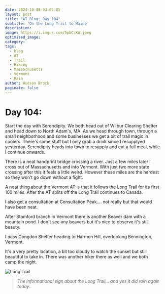 ```yaml
---
date: 2024-10-08 03:05:05
layout: post
title: "AT Blog: Day 104"
subtitle: 'On the Long Trail to Maine'
description:
image: https://i.imgur.com/5pbCcKW.jpeg
optimized_image: 
category:
tags:
  - blog
  - AT
  - Trail
  - Hiking
  - Massachusetts
  - Vermont
  - Rain
author: Hudson Brock
paginate: false
---
```


# Day 104:

Start the day with Serendipity. We both head out of Wilbur Clearing Shelter and head down to North Adam's, MA. As we head through town, through a small neighborhood and some businesses we get a bit of trail magic in coolers. There's some stuff but I only grab a drink since I resupplyed yesterday. Serendipity heads into town to resupply and eat a full meal, while I continue onwards.

There is a neat handprint bridge crossing a river. Just a few miles later I cross out of Massachusetts and into Vermont. With just two more state crossing after this it feels a little weird. However these miles are the hardest so they won't go down without a fight.

A neat thing about the Vermont AT is that it follows the Long Trail for its first 100 miles. After the AT splits off the Long Trail continues to Canada.

I also get a consultation at Consultation Peak.... not really but that would have been neat.

After Stamford branch in Vermont there is another Beaver dam with a mountain pond. I don't see any beavers but it's nice to observe it's still beauty.

I pass Congdon Shelter heading to Harmon Hill, overlooking Bennington, Vermont.

It's a very pretty location, a bit too cloudy to watch the sunset but still beautiful to take in. There was another hiker there as well and we both camp the night.


![Long Trail](https://i.imgur.com/HSnNDa4.jpeg "The informational sign about the Long Trail... and yes it did rain again today.")

>*The informational sign about the Long Trail... and yes it did rain again today.*